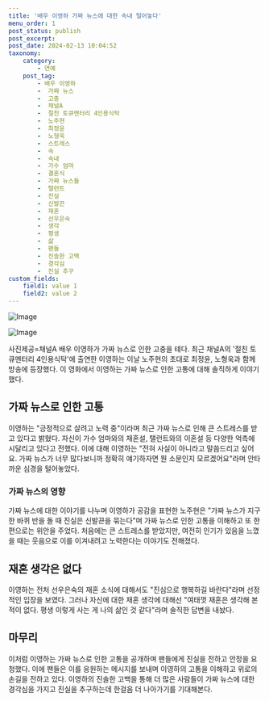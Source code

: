 ```yaml
---
title: '배우 이영하 가짜 뉴스에 대한 속내 털어놓다'
menu_order: 1
post_status: publish
post_excerpt: 
post_date: 2024-02-13 10:04:52
taxonomy:
    category:
        - 연예
    post_tag:
        - 배우 이영하
        -  가짜 뉴스
        -  고충
        -  채널A
        -  절친 토큐멘터리 4인용식탁
        -  노주현
        -  최정윤
        -  노형욱
        -  스트레스
        -  속
        -  속내
        -  가수 엄마
        -  결혼식
        -  가짜 뉴스들
        -  탤런트
        -  진실
        -  신발끈
        -  재혼
        -  선우은숙
        -  생각
        -  평생
        -  삶
        -  팬들
        -  진솔한 고백
        -  경각심
        -  진실 추구
custom_fields:
    field1: value 1
    field2: value 2
---
```


![Image](https://ssl.pstatic.net/mimgnews/image/312/2024/02/13/0000648796_001_20240213075001394.jpg?type=w540)

![Image](https://mimgnews.pstatic.net/image/312/2024/02/13/0000648796_002_20240213075001419.jpg?type=w540)

사진제공=채널A
배우 이영하가 가짜 뉴스로 인한 고충을 톄다. 최근 채널A의 '절친 토큐멘터리 4인용식탁'에 출연한 이영하는 이날 노주현의 초대로 최정윤, 노형욱과 함께 방송에 등장했다. 이 영화에서 이영하는 가짜 뉴스로 인한 고통에 대해 솔직하게 이야기했다.
## 가짜 뉴스로 인한 고통
이영하는 "긍정적으로 살려고 노력 중"이라며 최근 가짜 뉴스로 인해 큰 스트레스를 받고 있다고 밝혔다. 자신이 가수 엄마와의 재혼설, 탤런트와의 이혼설 등 다양한 억측에 시달리고 있다고 전했다. 이에 대해 이영하는 "전혀 사실이 아니라고 말씀드리고 싶어요. 가짜 뉴스가 너무 많다보니까 정확히 얘기하자면 뭔 소문인지 모르겠어요"라며 안타까운 심경을 털어놓았다.
### 가짜 뉴스의 영향
가짜 뉴스에 대한 이야기를 나누며 이영하가 공감을 표현한 노주현은 "가짜 뉴스가 지구 한 바퀴 반을 돌 때 진실은 신발끈을 묶는다"며 가짜 뉴스로 인한 고통을 이해하고 또 한편으로는 위안을 주었다. 처음에는 큰 스트레스를 받았지만, 여전히 인기가 있음을 느꼈을 때는 웃음으로 이를 이겨내려고 노력한다는 이야기도 전해졌다.
## 재혼 생각은 없다
이영하는 전처 선우은숙의 재혼 소식에 대해서도 "진심으로 행복하길 바란다"라며 선정적인 입장을 보였다. 그러나 자신에 대한 재혼 생각에 대해선 "여태껏 재혼은 생각해 본 적이 없다. 평생 이렇게 사는 게 나의 삶인 것 같다"라며 솔직한 답변을 내놨다. 
## 마무리
이처럼 이영하는 가짜 뉴스로 인한 고통을 공개하며 팬들에게 진실을 전하고 안정을 요청했다. 이에 팬들은 이를 응원하는 메시지를 보내며 이영하의 고통을 이해하고 위로의 손길을 전하고 있다. 이영하의 진솔한 고백을 통해 더 많은 사람들이 가짜 뉴스에 대한 경각심을 가지고 진실을 추구하는데 한걸음 더 나아가기를 기대해본다.
